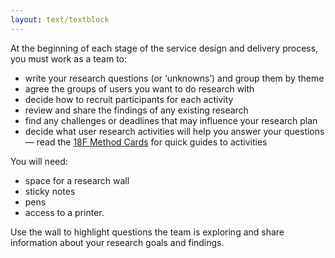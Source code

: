 ```yaml
---
layout: text/textblock
---
```


At the beginning of each stage of the service design and delivery process, you must work as a team to:

- write your research questions (or ‘unknowns’) and group them by theme
- agree the groups of users you want to do research with
- decide how to recruit participants for each activity
- review and share the findings of any existing research
- find any challenges or deadlines that may influence your research plan
- decide what user research activities will help you answer your questions — read the [18F Method Cards](https://methods.18f.gov/) for quick guides to activities

You will need:
- space for a research wall
- sticky notes
- pens
- access to a printer.

Use the wall to highlight questions the team is exploring and share information about your research goals and findings.
